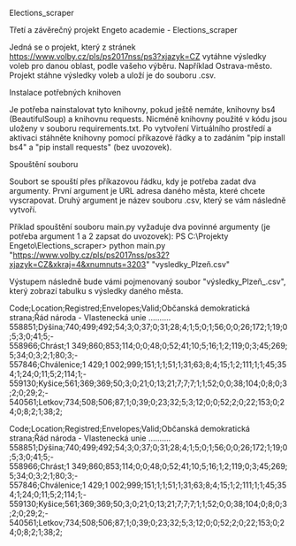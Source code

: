 Elections_scraper

Třetí a závěrečný projekt Engeto academie - Elections_scraper

Jedná se o projekt, který z stránek https://www.volby.cz/pls/ps2017nss/ps3?xjazyk=CZ vytáhne výsledky voleb pro danou oblast, podle vašeho výběru. Například Ostrava-město. Projekt stáhne výsledky voleb a uloží je do souboru .csv. 


Instalace potřebných knihoven

Je potřeba nainstalovat tyto knihovny, pokud ještě nemáte, knihovny bs4 (BeautifulSoup) a knihovnu requests. Nicméně knihovny použité v kódu jsou uloženy v souboru requirements.txt.
Po vytvoření Virtuálního prostředí a aktivaci stáhněte knihovny pomocí příkazové řádky a to zadáním "pip install bs4" a "pip install requests" (bez uvozovek). 


Spouštění souboru

Soubort se spouští přes příkazovou řádku, kdy je potřeba zadat dva argumenty. 
První argument je URL adresa daného města, které chcete vyscrapovat. 
Druhý argument je název souboru .csv, který se vám následně vytvoří. 

Příklad spouštění souboru main.py vyžaduje dva povinné argumenty (je potřeba argument 1 a 2 zapsat do uvozovek):
PS C:\Projekty Engeto\Elections_scraper> python main.py "https://www.volby.cz/pls/ps2017nss/ps32?xjazyk=CZ&xkraj=4&xnumnuts=3203" "vysledky_Plzeň.csv"

Výstupem následně bude vámi pojmenovaný soubor "výsledky_Plzeň_.csv", který zobrazí tabulku s výsledky daného města.


Code;Location;Registred;Envelopes;Valid;Občanská demokratická strana;Řád národa - Vlastenecká unie ..........
558851;Dýšina;740;499;492;54;3;0;37;0;31;28;4;1;5;0;1;56;0;0;26;172;1;19;0;5;3;0;41;5;-
558966;Chrást;1 349;860;853;114;0;0;48;0;52;41;10;5;16;1;2;119;0;3;45;269;5;34;0;3;2;1;80;3;-
557846;Chválenice;1 429;1 002;999;151;1;1;51;1;31;63;8;4;15;1;2;111;1;1;45;354;1;24;0;11;5;2;114;1;-
559130;Kyšice;561;369;369;50;3;0;21;0;13;21;7;7;7;1;1;52;0;0;38;104;0;8;0;3;2;0;29;2;-
540561;Letkov;734;508;506;87;1;0;39;0;23;32;5;3;12;0;0;52;2;0;22;153;0;24;0;8;2;1;38;2;

Code;Location;Registred;Envelopes;Valid;Občanská demokratická strana;Řád národa - Vlastenecká unie ..........
558851;Dýšina;740;499;492;54;3;0;37;0;31;28;4;1;5;0;1;56;0;0;26;172;1;19;0;5;3;0;41;5;-
558966;Chrást;1 349;860;853;114;0;0;48;0;52;41;10;5;16;1;2;119;0;3;45;269;5;34;0;3;2;1;80;3;-
557846;Chválenice;1 429;1 002;999;151;1;1;51;1;31;63;8;4;15;1;2;111;1;1;45;354;1;24;0;11;5;2;114;1;-
559130;Kyšice;561;369;369;50;3;0;21;0;13;21;7;7;7;1;1;52;0;0;38;104;0;8;0;3;2;0;29;2;-
540561;Letkov;734;508;506;87;1;0;39;0;23;32;5;3;12;0;0;52;2;0;22;153;0;24;0;8;2;1;38;2;